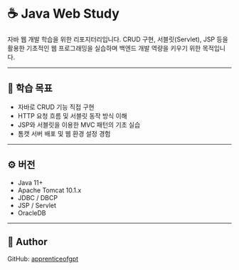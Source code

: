 # ☕ Java Web Study

자바 웹 개발 학습을 위한 리포지터리입니다. CRUD 구현, 서블릿(Servlet), JSP 등을 활용한 기초적인 웹 프로그래밍을 실습하며 백엔드 개발 역량을 키우기 위한 목적입니다.

---

## 📌 학습 목표

- 자바로 CRUD 기능 직접 구현
- HTTP 요청 흐름 및 서블릿 동작 방식 이해
- JSP와 서블릿을 이용한 MVC 패턴의 기초 실습
- 톰캣 서버 배포 및 웹 환경 설정 경험

---

## ⚙️ 버전

- Java 11+
- Apache Tomcat 10.1.x
- JDBC / DBCP
- JSP / Servlet
- OracleDB

---
## 👤 Author

GitHub: [apprenticeofgpt](https://github.com/apprenticeofgpt)
